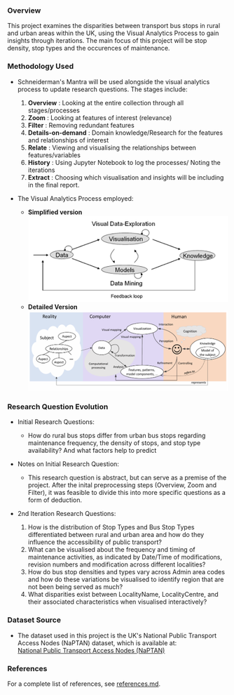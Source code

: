 ### Overview
This project examines the disparities between transport bus stops in rural and urban areas within the UK, using the Visual Analytics Process to gain insights through iterations. The main focus of this project will be stop density, stop types and the occurences of maintenance. 

### Methodology Used
- Schneiderman's Mantra will be used alongside the visual analytics process to update research questions. The stages include:
    1. **Overview** : Looking at the entire collection through all stages/processes
    2. **Zoom** : Looking at features of interest (relevance)
    3. **Filter** : Removing redundant features
    4. **Details-on-demand** : Domain knowledge/Research for the features and relationships of interest
    5. **Relate** : Viewing and visualising the relationships between features/variables
    6. **History** : Using Jupyter Notebook to log the processes/ Noting the iterations
    7. **Extract** : Choosing which visualisation and insights will be including in the final report.

- The Visual Analytics Process employed:
    - **Simplified version**
    ![Simplified Version](../images/visual_analytics_simplified.png)
    - **Detailed Version**
    ![Detailed Version](../images/visual_analytics_detailed.png)

### Research Question Evolution
- Initial Research Questions:
    - How do rural bus stops differ from urban bus stops regarding maintenance frequency, the density of stops, and stop type availability? And what factors help to predict
- Notes on Initial Research Question:
    - This research question is abstract, but can serve as a premise of the project. After the inital preprocessing steps (Overview, Zoom and Filter), it was feasible to divide this into more specific questions as a form of deduction.

- 2nd Iteration Research Questions:
    1. How is the distribution of Stop Types and Bus Stop Types differentiated between rural and urban area and how do they influence the accessibility of public transport?
    2. What can be visualised about the frequency and timing of maintenance activities, as indicated by Date/Time of modifications, revision numbers and modification across different localities?
    3. How do bus stop densities and types vary across Admin area codes and how do these variations be visualised to identify region that are not been being served as much?
    4. What disparities exist between LocalityName, LocalityCentre, and their associated characteristics when visualised interactively?

### Dataset Source
- The dataset used in this project is the UK's National Public Transport Access Nodes (NaPTAN) dataset, which is available at:  
  [National Public Transport Access Nodes (NaPTAN)](https://www.data.gov.uk/dataset/ff93ffc1-6656-47d8-9155-85ea0b8f2251/national-public-transport-access-nodes-naptan)

### References
For a complete list of references, see [references.md](references.md).